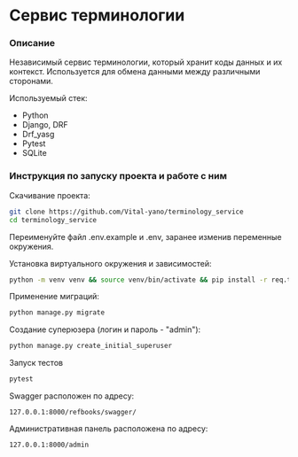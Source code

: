 # Сервис терминологии

### Описание

Независимый сервис терминологии, который хранит коды данных и их контекст. Используется для обмена данными между различными сторонами.

Используемый стек:

- Python
- Django, DRF
- Drf_yasg
- Pytest
- SQLite

### Инструкция по запуску проекта и работе с ним

Скачивание проекта:

```bash
git clone https://github.com/Vital-yano/terminology_service
cd terminology_service
```

Переименуйте файл .env.example и .env, заранее изменив переменные окружения.

Установка виртуального окружения и зависимостей:

```bash
python -m venv venv && source venv/bin/activate && pip install -r req.txt
```

Применение миграций:

```bash
python manage.py migrate
```

Создание суперюзера (логин и пароль - "admin"):

```bash
python manage.py create_initial_superuser
```

Запуск тестов

```bash
pytest
```

Swagger расположен по адресу:

```
127.0.0.1:8000/refbooks/swagger/
```

Административная панель расположена по адресу:

```
127.0.0.1:8000/admin
```
